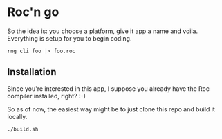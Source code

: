 # Roc'n go

So the idea is: you choose a platform, give it app a name and voila. Everything is setup for you to begin coding.

```shell
rng cli foo |> foo.roc
```

## Installation

Since you're interested in this app, I suppose you already have the Roc compiler installed, right? :-)

So as of now, the easiest way might be to just clone this repo and build it locally.

```shell
./build.sh
```

